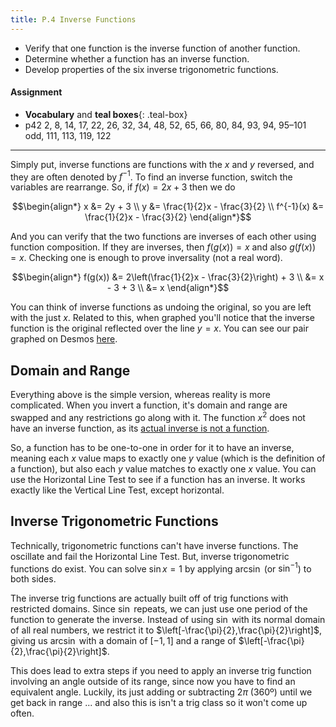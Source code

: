```yaml
---
title: P.4 Inverse Functions
---
```


- Verify that one function is the inverse function of another function.
- Determine whether a function has an inverse function.
- Develop properties of the six inverse trigonometric functions.

#### Assignment

- **Vocabulary** and **teal boxes**{: .teal-box}
- p42 2, 8, 14, 17, 22, 26, 32, 34, 48, 52, 65, 66, 80, 84, 93, 94, 95–101 odd, 111, 113, 119, 122

---

Simply put, inverse functions are functions with the $x$ and $y$ reversed, and they are often denoted by $f^{-1}$. To find an inverse function, switch the variables are rearrange. So, if $f(x) = 2x + 3$ then we do

$$\begin{align*}
        x &=           2y + 3 \\
        y &= \frac{1}{2}x - \frac{3}{2} \\
f^{-1}(x) &= \frac{1}{2}x - \frac{3}{2}
\end{align*}$$

And you can verify that the two functions are inverses of each other using function composition. If they are inverses, then $f(g(x)) = x$ and also $g(f(x)) = x$. Checking one is enough to prove inversality (not a real word).

$$\begin{align*}
f(g(x)) &= 2\left(\frac{1}{2}x - \frac{3}{2}\right) + 3 \\
        &= x - 3 + 3 \\
        &= x
\end{align*}$$

You can think of inverse functions as undoing the original, so you are left with the just $x$. Related to this, when graphed you'll notice that the inverse function is the original reflected over the line $y=x$. You can see our pair graphed on Desmos [here](https://www.desmos.com/calculator/fv9rgwo6fa).

## Domain and Range

Everything above is the simple version, whereas reality is more complicated. When you invert a function, it's domain and range are swapped and any restrictions go along with it. The function $x^2$ does not have an inverse function, as its [actual inverse is not a function](https://www.desmos.com/calculator/tiygqoykan).

So, a function has to be one-to-one in order for it to have an inverse, meaning each $x$ value maps to exactly one $y$ value (which is the definition of a function), but also each $y$ value matches to exactly one $x$ value. You can use the Horizontal Line Test to see if a function has an inverse. It works exactly like the Vertical Line Test, except horizontal.

## Inverse Trigonometric Functions

Technically, trigonometric functions can't have inverse functions. The oscillate and fail the Horizontal Line Test. But, inverse trigonometric functions do exist. You can solve $\sin x = 1$ by applying $\arcsin$ (or $\sin^{-1}$) to both sides.

The inverse trig functions are actually built off of trig functions with restricted domains. Since $\sin$ repeats, we can just use one period of the function to generate the inverse. Instead of using $\sin$ with its normal domain of all real numbers, we restrict it to $\left[-\frac{\pi}{2},\frac{\pi}{2}\right]$, giving us $\arcsin$ with a domain of $[-1,1]$ and a range of $\left[-\frac{\pi}{2},\frac{\pi}{2}\right]$.

This does lead to extra steps if you need to apply an inverse trig function involving an angle outside of its range, since now you have to find an equivalent angle. Luckily, its just adding or subtracting $2\pi$ (360º) until we get back in range ... and also this is isn't a trig class so it won't come up often.

